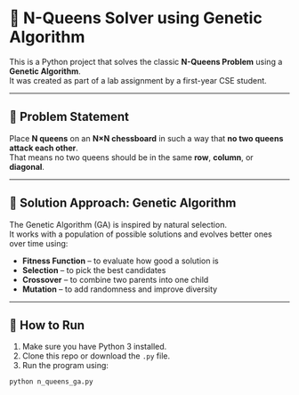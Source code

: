 # 🧬 N-Queens Solver using Genetic Algorithm

This is a Python project that solves the classic **N-Queens Problem** using a **Genetic Algorithm**.  
It was created as part of a lab assignment by a first-year CSE student.

---

## 📌 Problem Statement

Place **N queens** on an **N×N chessboard** in such a way that **no two queens attack each other**.  
That means no two queens should be in the same **row**, **column**, or **diagonal**.

---

## 🧠 Solution Approach: Genetic Algorithm

The Genetic Algorithm (GA) is inspired by natural selection.  
It works with a population of possible solutions and evolves better ones over time using:

- **Fitness Function** – to evaluate how good a solution is
- **Selection** – to pick the best candidates
- **Crossover** – to combine two parents into one child
- **Mutation** – to add randomness and improve diversity

---

## 🧪 How to Run

1. Make sure you have Python 3 installed.
2. Clone this repo or download the `.py` file.
3. Run the program using:

```bash
python n_queens_ga.py
```
